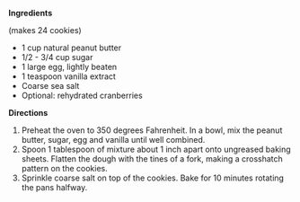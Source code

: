 **Ingredients**

(makes 24 cookies)

- 1 cup natural peanut butter
- 1/2 - 3/4 cup sugar
- 1 large egg, lightly beaten
- 1 teaspoon vanilla extract
- Coarse sea salt
- Optional: rehydrated cranberries

**Directions**
1. Preheat the oven to 350 degrees Fahrenheit.  In a bowl, mix the peanut butter, sugar, egg and vanilla until well combined. 
2. Spoon 1 tablespoon of mixture about 1 inch apart onto ungreased baking sheets. Flatten the dough with the tines of a fork, making a crosshatch pattern on the cookies. 
3. Sprinkle coarse salt on top of the cookies. Bake for 10 minutes rotating the pans halfway.